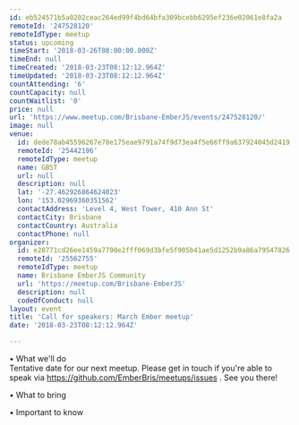 ```yaml
---
id: eb524571b5a0202ceac264ed99f4bd64bfa309bcebb6295ef236e02061e8fa2a
remoteId: '247528120'
remoteIdType: meetup
status: upcoming
timeStart: '2018-03-26T08:00:00.000Z'
timeEnd: null
timeCreated: '2018-03-23T08:12:12.964Z'
timeUpdated: '2018-03-23T08:12:12.964Z'
countAttending: '6'
countCapacity: null
countWaitlist: '0'
price: null
url: 'https://www.meetup.com/Brisbane-EmberJS/events/247528120/'
image: null
venue:
  id: dede78ab45596267e78e175eae9791a74f9d73ea4f5e66ff9a637924045d2419
  remoteId: '25442196'
  remoteIdType: meetup
  name: GBST
  url: null
  description: null
  lat: '-27.462926864624023'
  lon: '153.02969360351562'
  contactAddress: 'Level 4, West Tower, 410 Ann St'
  contactCity: Brisbane
  contactCountry: Australia
  contactPhone: null
organizer:
  id: e20771cd26ee1459a7790e2fff069d3bfe5f905b41ae5d1252b9a86a79547826
  remoteId: '25562755'
  remoteIdType: meetup
  name: Brisbane EmberJS Community
  url: 'https://meetup.com/Brisbane-EmberJS'
  description: null
  codeOfConduct: null
layout: event
title: 'Call for speakers: March Ember meetup'
date: '2018-03-23T08:12:12.964Z'

---
```

<p>• What we'll do<br/>Tentative date for our next meetup. Please get in touch if you're able to speak via <a href="https://github.com/EmberBris/meetups/issues" class="linkified">https://github.com/EmberBris/meetups/issues</a> . See you there!</p> <p>• What to bring</p> <p>• Important to know</p>
